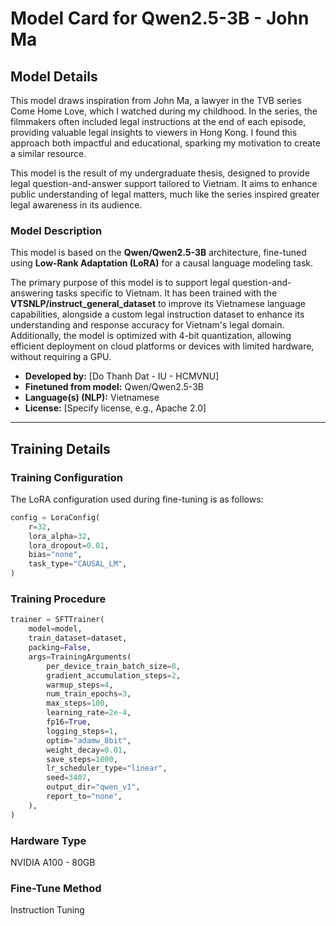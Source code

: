 # Model Card for Qwen2.5-3B - John Ma

## Model Details
This model draws inspiration from John Ma, a lawyer in the TVB series Come Home Love, which I watched during my childhood. In the series, the filmmakers often included legal instructions at the end of each episode, providing valuable legal insights to viewers in Hong Kong. I found this approach both impactful and educational, sparking my motivation to create a similar resource.

This model is the result of my undergraduate thesis, designed to provide legal question-and-answer support tailored to Vietnam. It aims to enhance public understanding of legal matters, much like the series inspired greater legal awareness in its audience.

### Model Description


This model is based on the **Qwen/Qwen2.5-3B** architecture, fine-tuned using **Low-Rank Adaptation (LoRA)** for a causal language modeling task. 

The primary purpose of this model is to support legal question-and-answering tasks specific to Vietnam. It has been trained with the **VTSNLP/instruct_general_dataset** to improve its Vietnamese language capabilities, alongside a custom legal instruction dataset to enhance its understanding and response accuracy for Vietnam's legal domain. Additionally, the model is optimized with 4-bit quantization, allowing efficient deployment on cloud platforms or devices with limited hardware, without requiring a GPU.

- **Developed by:** [Do Thanh Dat - IU - HCMVNU]
- **Finetuned from model:** Qwen/Qwen2.5-3B
- **Language(s) (NLP):** Vietnamese
- **License:** [Specify license, e.g., Apache 2.0]

---

## Training Details

### Training Configuration

The LoRA configuration used during fine-tuning is as follows:

```python
config = LoraConfig(
    r=32,
    lora_alpha=32,
    lora_dropout=0.01,
    bias="none",
    task_type="CAUSAL_LM",
)
```
### Training Procedure
```python
trainer = SFTTrainer(
    model=model,
    train_dataset=dataset,
    packing=False,
    args=TrainingArguments(
        per_device_train_batch_size=8,
        gradient_accumulation_steps=2,
        warmup_steps=4,
        num_train_epochs=3,
        max_steps=100,
        learning_rate=2e-4,
        fp16=True,
        logging_steps=1,
        optim="adamw_8bit",
        weight_decay=0.01,
        save_steps=1000,
        lr_scheduler_type="linear",
        seed=3407,
        output_dir="qwen_v1",
        report_to="none",
    ),
)
```

### Hardware Type
NVIDIA A100 - 80GB

### Fine-Tune Method
Instruction Tuning
